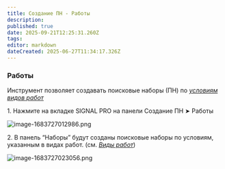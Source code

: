 ```yaml
---
title: Создание ПН - Работы
description: 
published: true
date: 2025-09-21T12:25:31.260Z
tags: 
editor: markdown
dateCreated: 2025-06-27T11:34:17.326Z
---
```


### **Работы**

Инструмент позволяет создавать поисковые наборы (ПН) по [_условиям видов работ_](https://wiki.sgnl.pro/app/page/1dhz_RYu3DczaEesG4yRQP9sK60FLyuz8SEMJI7nmX-w)

1\. Нажмите на вкладке SIGNAL PRO на панели Создание ПН ➤ Работы

![image-1683727012986.png](https://lh7-rt.googleusercontent.com/docsz/AD_4nXdkq1ql9Uty5uS4v-Ymk-G5M9S2oEGhRXszbuQQQUiBWFruueN-pXgCsadgvLJJnum1gPKHLlig6a1XWBNnXijbuKswT-ubrP96buDzeAZlfavrzjZhr7Fu5fl5NRjidW7ymOl9ZyMlBA9JKvwgew?key=VAMl3-zqeA14UoJh-MbZXg)

2\. В панель “Наборы” будут созданы поисковые наборы по условиям, указанным в видах работ. (см. [_Виды работ_](https://wiki.sgnl.pro/app/page/1dhz_RYu3DczaEesG4yRQP9sK60FLyuz8SEMJI7nmX-w))

![image-1683727023056.png](https://lh7-rt.googleusercontent.com/docsz/AD_4nXeEdRfspsuQ66lJsH4KCRtcO2aPKmjLfRHskro0zL6N9cx_j2jy2l2-y7epyIeehHdxfBgaaxWEaEl2JGhpwg29DRKU6nmBYfdH2VBNUyS9E8w_ekBkQI_JGTGboAK4qZPpSDObDVnXMFoVXeaAsA?key=VAMl3-zqeA14UoJh-MbZXg)